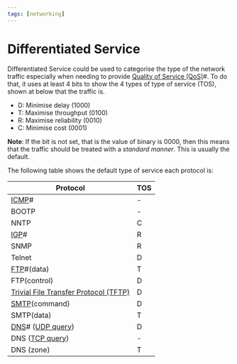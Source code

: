 ```yaml
---
tags: [networking]
---
```


# Differentiated Service

Differentiated Service could be used to categorise the type of the network
traffic especially when needing to provide [Quality of Service (QoS)](202209282057.md)#.
To do that, it uses at least 4 bits to show the 4 types of type of service
(TOS), shown at below that the traffic is.
- D: Minimise delay (1000)
- T: Maximise throughput (0100)
- R: Maximise reliability (0010)
- C: Minimise cost (0001)

**Note**: If the bit is not set, that is the value of binary is 0000, then this
means that the traffic should be treated with a *standard manner*. This is
usually the default.

The following table shows the default type of service each protocol is:

| Protocol                                                 | TOS |
| ---                                                      | --- |
| [ICMP](202209270927.md)#                                 | -   |
| BOOTP                                                    | -   |
| NNTP                                                     | C   |
| [IGP](202207071157.md)#                                  | R   |
| SNMP                                                     | R   |
| Telnet                                                   | D   |
| [FTP](202210221515.md)#(data)                            | T   |
| FTP(control)                                             | D   |
| [Trivial File Transfer Protocol (TFTP)](202303021112.md) | D   |
| [SMTP](202302251327.md)(command)                         | D   |
| SMTP(data)                                               | T   |
| [DNS](202209300947.md)# ([UDP query](202206151759.md))   | D   |
| DNS ([TCP query](202206151232.md))                       | -   |
| DNS (zone)                                               | T   |
